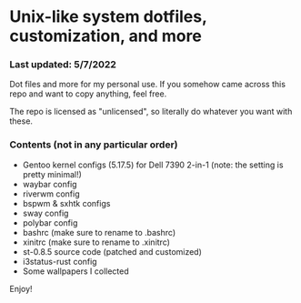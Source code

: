 # Unix-like system dotfiles, customization, and more
### Last updated: 5/7/2022

Dot files and more for my personal use. 
If you somehow came across this repo and want to copy anything, feel free. 

The repo is licensed as "unlicensed", so literally do whatever you want with these.

### Contents (not in any particular order)

* Gentoo kernel configs (5.17.5) for Dell 7390 2-in-1 (note: the setting is pretty minimal!)
* waybar config
* riverwm config
* bspwm & sxhtk configs
* sway config
* polybar config
* bashrc (make sure to rename to .bashrc)
* xinitrc (make sure to rename to .xinitrc)
* st-0.8.5 source code (patched and customized)
* i3status-rust config
* Some wallpapers I collected

Enjoy!
